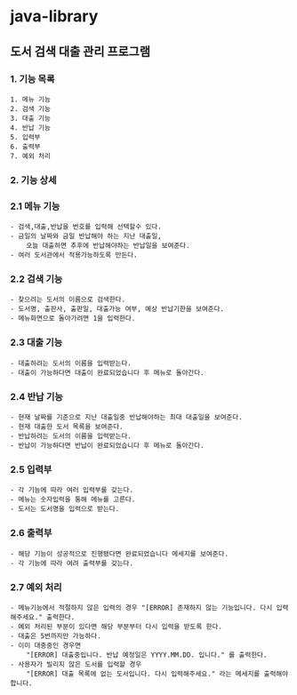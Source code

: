 # java-library

## 도서 검색 대출 관리 프로그램

### 1. 기능 목록
    
    1. 메뉴 기능
    2. 검색 기능
    3. 대출 기능
    4. 반납 기능
    5. 입력부
    6. 출력부
    7. 예외 처리


### 2. 기능 상세

### 2.1 메뉴 기능

    - 검색,대출,반납을 번호를 입력해 선택할수 있다.
    - 금일의 날짜와 금일 반납해야 하는 지난 대출일,
        오늘 대출하면 추후에 반납해야하는 반납일을 보여준다.
    - 여러 도서관에서 적용가능하도록 만든다.

### 2.2 검색 기능

    - 찾으려는 도서의 이름으로 검색한다.
    - 도서명, 출판사, 출판일, 대출가능 여부, 예상 반납기한을 보여준다.
    - 메뉴화면으로 돌아가려면 1을 입력한다.
    
### 2.3 대출 기능
    
    - 대출하려는 도서의 이름을 입력받는다.
    - 대출이 가능하다면 대출이 완료되었습니다 후 메뉴로 돌아간다.

### 2.4 반납 기능
    
    - 현재 날짜를 기준으로 지난 대출일중 반납해야하는 최대 대출일을 보여준다.
    - 현재 대출한 도서 목록을 보여준다.
    - 반납하려는 도서의 이름을 입력받는다.
    - 반납이 가능하다면 반납이 완료되었습니다 후 메뉴로 돌아간다.

### 2.5 입력부

    - 각 기능에 따라 여러 입력부를 갖는다.
    - 메뉴는 숫자입력을 통해 메뉴를 고른다.
    - 도서는 도서명을 입력으로 받는다.

### 2.6 출력부

    - 해당 기능이 성공적으로 진행됐다면 완료되었습니다 메세지를 보여준다.
    - 각 기능에 따라 여려 출력부를 갖는다.

### 2.7 예외 처리

    - 메뉴기능에서 적절하지 않은 입력의 경우 "[ERROR] 존재하지 않는 기능입니다. 다시 입력해주세요." 출력한다.
    - 예외 처리된 부분이 있다면 해당 부분부터 다시 입력을 받도록 한다.
    - 대출은 5번까지만 가능하다.
    - 이미 대충중인 경우면
        "[ERROR] 대출중입니다. 반납 예정일은 YYYY.MM.DD. 입니다." 를 출력한다.
    - 사용자가 빌리지 않은 도서를 입력할 경우 
        "[ERROR] 대출 목록에 없는 도서입니다. 다시 입력해주세요." 라는 메세지를 출력해야합니다.
    

